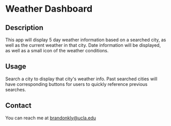 # Weather Dashboard

## Description

This app will display 5 day weather information based on a searched city, as well as the current weather in that city. Date information will be displayed, as well as a small icon of the weather conditions.

## Usage

Search a city to display that city's weather info. Past searched cities will have corresponding buttons for users to quickly reference previous searches.

## Contact

You can reach me at brandonkly@ucla.edu